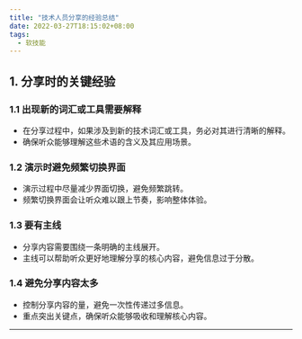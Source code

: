 ```yaml
---
title: "技术人员分享的经验总结"
date: 2022-03-27T18:15:02+08:00
tags:
  - 软技能
---
```


## **1. 分享时的关键经验**

### **1.1 出现新的词汇或工具需要解释**

- 在分享过程中，如果涉及到新的技术词汇或工具，务必对其进行清晰的解释。
- 确保听众能够理解这些术语的含义及其应用场景。

### **1.2 演示时避免频繁切换界面**

- 演示过程中尽量减少界面切换，避免频繁跳转。
- 频繁切换界面会让听众难以跟上节奏，影响整体体验。

### **1.3 要有主线**

- 分享内容需要围绕一条明确的主线展开。
- 主线可以帮助听众更好地理解分享的核心内容，避免信息过于分散。

### **1.4 避免分享内容太多**

- 控制分享内容的量，避免一次性传递过多信息。
- 重点突出关键点，确保听众能够吸收和理解核心内容。

---
